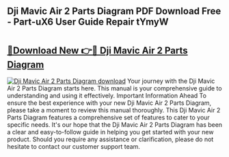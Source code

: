 ## Dji Mavic Air 2 Parts Diagram PDF Download Free - Part-uX6 User Guide Repair tYmyW

# <h2><a href="http://dfsnib3.blite.top/?on=Dji+Mavic+Air+2+Parts+Diagram">🔗Download New 👉🔴 Dji Mavic Air 2 Parts Diagram</a></h2>

[![Dji Mavic Air 2 Parts Diagram download](https://i.imgur.com/lujVjoI.png)](http://dfsnib3.blite.top/?on=Dji+Mavic+Air+2+Parts+Diagram)
Your journey with the Dji Mavic Air 2 Parts Diagram starts here. This manual is your comprehensive guide to understanding and using it effectively. Important Information Ahead To ensure the best experience with your new Dji Mavic Air 2 Parts Diagram, please take a moment to review this manual thoroughly. This Dji Mavic Air 2 Parts Diagram features a comprehensive set of features to cater to your specific needs. It's our hope that the Dji Mavic Air 2 Parts Diagram has been a clear and easy-to-follow guide in helping you get started with your new product. Should you require any assistance or clarification, please do not hesitate to contact our customer support team.
